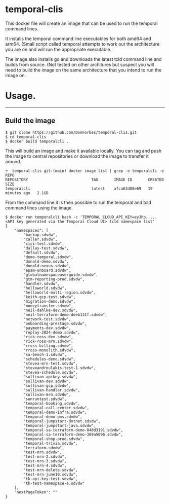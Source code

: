 # temporal-clis
This docker file will create an image that can be used to run the temporal command lines. 

It installs the temporal command line executables for both amd64 and arm64.  (Small script called temporal attempts to work out the architecture you are on and will run the appropriate executable.

The image also installs go and downloads the latest tcld command line and builds from source.  (Not tested on other architures but suspect you will need to build the image on the same architecture that you intend to run the image on.

# Usage.
  ------

## Build the image
```
$ git clone https://github.com/DonForbes/temporal-clis.git
$ cd temporal-clis 
$ docker build temporalcli .
```
This will build an image and make it available locally.  You can tag and push the image to central repositories or download the image to transfer it around.

```
➜  temporal-clis git:(main) docker image list | grep -e temporalcli -e REPO
REPOSITORY                            TAG       IMAGE ID       CREATED          SIZE
temporalcli                           latest    afca63d88e69   19 minutes ago   2.1GB
```
From the command line it is then possible to run the temporal and tcld command lines using the image.

```
$ docker run temporalcli bash -c 'TEMPORAL_CLOUD_API_KEY=eyJhb.....<API key generated via the Temporal Cloud UI> tcld namespace list'
{
	"namespaces": [
		"backup.sdvdw",
		"caller.sdvdw",
		"cici-test.sdvdw",
		"dallas-test.sdvdw",
		"default.sdvdw",
		"demo-temporal.sdvdw",
		"donald-demo.sdvdw",
		"donald-nexus.sdvdw",
		"epam-onboard.sdvdw",
		"globalnamespaceuserguide.sdvdw",
		"gtm-reporting-prod.sdvdw",
		"handler.sdvdw",
		"helloworld.sdvdw",
		"helloworld-multi-region.sdvdw",
		"keith-gcp-test.sdvdw",
		"migration-demo.sdvdw",
		"moneytransfer.sdvdw",
		"neil-dahlke-dev.sdvdw",
		"neil-terraform-demo-deeb131f.sdvdw",
		"network-test.sdvdw",
		"onboarding-prestage.sdvdw",
		"payments-dev.sdvdw",
		"replay-2024-demo.sdvdw",
		"rick-ross-dev.sdvdw",
		"rick-ross-mrn.sdvdw",
		"rross-billing.sdvdw",
		"rross-monolith.sdvdw",
		"sa-bench-1.sdvdw",
		"schedules-demo.sdvdw",
		"stevea-mrn-test.sdvdw",
		"steveandroulakis-test-1.sdvdw",
		"stevea-schedule.sdvdw",
		"sullivan-apikey.sdvdw",
		"sullivan-dev.sdvdw",
		"sullivan-gcp.sdvdw",
		"sullivan-handler.sdvdw",
		"sullivan-mrn.sdvdw",
		"sunruntest.sdvdw",
		"temporal-booking.sdvdw",
		"temporal-call-center.sdvdw",
		"temporal-demo-infra.sdvdw",
		"temporal-demo-oms.sdvdw",
		"temporal-jumpstart-dotnet.sdvdw",
		"temporal-jumpstart-java.sdvdw",
		"temporal-sa-terraform-demo-048d3191.sdvdw",
		"temporal-sa-terraform-demo-369a5096.sdvdw",
		"temporal-shop-prod.sdvdw",
		"temporal-trivia.sdvdw",
		"terraform.sdvdw",
		"test-mrn.sdvdw",
		"test-mrn-2.sdvdw",
		"test-mrn-3.sdvdw",
		"test-mrn-4.sdvdw",
		"test-mrn-delete.sdvdw",
		"test-mrn-june10.sdvdw",
		"tk-api-key-test.sdvdw",
		"tk-test-namespace-a.sdvdw"
	],
	"nextPageToken": ""
}
```



